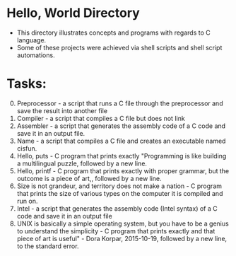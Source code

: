 # Hello, World Directory

- This directory illustrates concepts and programs with regards to C language. <br>
- Some of these projects were achieved via shell scripts and shell script automations. <br>

# Tasks:

0. Preprocessor -  a script that runs a C file through the preprocessor and save the result into another file
1. Compiler - a script that compiles a C file but does not link
2. Assembler - a script that generates the assembly code of a C code and save it in an output file.
3. Name - a script that compiles a C file and creates an executable named cisfun.
4. Hello, puts - C program that prints exactly "Programming is like building a multilingual puzzle, followed by a new line.
5. Hello, printf - C program that prints exactly with proper grammar, but the outcome is a piece of art,, followed by a new line.
6. Size is not grandeur, and territory does not make a nation - C program that prints the size of various types on the computer it is compiled and run on.
7. Intel -  a script that generates the assembly code (Intel syntax) of a C code and save it in an output file
8. UNIX is basically a simple operating system, but you have to be a genius to understand the simplicity -  C program that prints exactly and that piece of art is useful" - Dora Korpar, 2015-10-19, followed by a new line, to the standard error.

